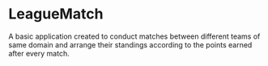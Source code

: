 # LeagueMatch

A basic application created to conduct matches between different teams of same domain and arrange their standings according to the points earned after every match.
